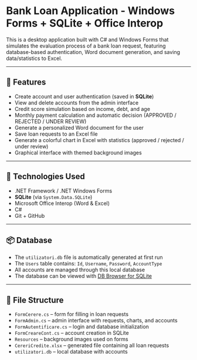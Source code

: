 # Bank Loan Application - Windows Forms + SQLite + Office Interop

This is a desktop application built with C# and Windows Forms that simulates the evaluation process of a bank loan request, featuring database-based authentication, Word document generation, and saving data/statistics to Excel.

---

## 🧩 Features

- Create account and user authentication (saved in **SQLite**)
- View and delete accounts from the admin interface
- Credit score simulation based on income, debt, and age
- Monthly payment calculation and automatic decision (APPROVED / REJECTED / UNDER REVIEW)
- Generate a personalized Word document for the user
- Save loan requests to an Excel file
- Generate a colorful chart in Excel with statistics (approved / rejected / under review)
- Graphical interface with themed background images

---

## 🧰 Technologies Used

- .NET Framework / .NET Windows Forms
- **SQLite** (via `System.Data.SQLite`)
- Microsoft Office Interop (Word & Excel)
- C#
- Git + GitHub

---

## 📦 Database

- The `utilizatori.db` file is automatically generated at first run
- The `Users` table contains: `Id`, `Username`, `Password`, `AccountType`
- All accounts are managed through this local database
- The database can be viewed with [DB Browser for SQLite](https://sqlitebrowser.org/)

---

## 📁 File Structure

- `FormCerere.cs` – form for filling in loan requests
- `FormAdmin.cs` – admin interface with requests, charts, and accounts
- `FormAutentificare.cs` – login and database initialization
- `FormCreareCont.cs` – account creation in SQLite
- `Resources` – background images used on forms
- `CereriCredite.xlsx` – generated file containing all loan requests
- `utilizatori.db` – local database with accounts
